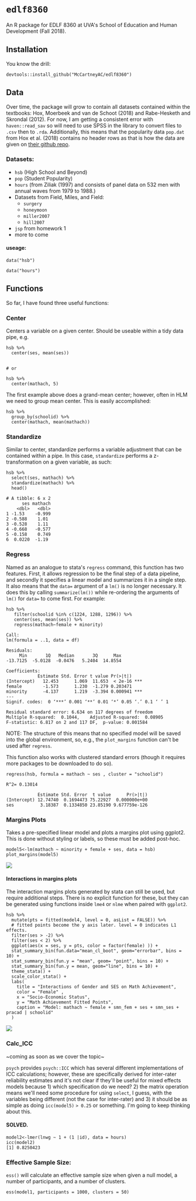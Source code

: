# `edlf8360`

An R package for EDLF 8360 at UVA's School of Education and Human Development (Fall 2018). 

## Installation
You know the drill:
```
devtools::install_github("McCartneyAC/edlf8360")
```

## Data
Over time, the package will grow to contain all datasets contained within the textbooks: Hox, Moerbeek and van de Schoot (2018) and Rabe-Hesketh and Skrondal (2012). For now, I am getting a consistent error with `haven::read_sav` so will need to use SPSS in the library to convert files to `.csv` then to `.rda`. Additionally, this means that the popularity data `pop.dat` from Hox et al. (2018) contains no header rows as that is how the data are given on [their github repo](https://github.com/MultiLevelAnalysis/Datasets-third-edition-Multilevel-book/tree/master/chapter%202/popularity/MPLUS). 


### Datasets:
* `hsb` (High School and Beyond) 
* `pop` (Student Popularity)
* `hours` (from Ziliak (1997) and consists of panel data on 532 men with annual waves from 1979 to 1988.)
* Datasets from Field, Miles, and Field: 
  * `surgery`
  * `honeymoon`
  * `miller2007`
  * `hill2007`
* `jsp` from homework 1
* more to come 

#### useage: 

```
data("hsb")

data("hours")
```

## Functions

So far, I have found three useful functions: 

### Center

Centers a variable on a given center. Should be useable within a tidy data pipe, e.g. 
```
hsb %>%
  center(ses, mean(ses))
  
  
# or 

hsb %>%
  center(mathach, 5)
```  

The first example above does a grand-mean center; however, often in HLM we need to group mean center. This is easily accomplished:
```
hsb %>% 
  group_by(schoolid) %>% 
  center(mathach, mean(mathach)) 
```

### Standardize

Similar to center, standardize performs a variable adjustment that can be contained within a pipe. In this case, `standardize` performs a z-transformation on a given variable, as such:

```
hsb %>% 
  select(ses, mathach) %>% 
  standardize(mathach) %>% 
  head()
```
```
# A tibble: 6 x 2
      ses mathach
    <dbl>   <dbl>
1 -1.53    -0.999
2 -0.588    1.01 
3 -0.528    1.11 
4 -0.668   -0.577
5 -0.158    0.749
6  0.0220  -1.19 
```
### Regress
Named as an analogue to stata's `regress` command, this function has two features. First, it allows regression to be the final step of a data pipeline, and secondly it specifies a linear model and summarizes it in a single step. It also means that the `data=` argument of a `lm()` is no longer necessary. It does this by calling `summarize(lm())` while re-ordering the arguments of `lm()` for `data=` to come first. For example: 

```
hsb %>% 
   filter(schoolid %in% c(1224, 1288, 1296)) %>% 
   center(ses, mean(ses)) %>% 
   regress(mathach~female + minority)
```
```
Call:
lm(formula = ..1, data = df)

Residuals:
     Min       1Q   Median       3Q      Max 
-13.7125  -5.0128  -0.0476   5.2404  14.8554 

Coefficients:
            Estimate Std. Error t value Pr(>|t|)    
(Intercept)   12.453      1.069  11.653  < 2e-16 ***
female        -1.573      1.230  -1.279 0.203471    
minority      -4.137      1.219  -3.394 0.000941 ***
---
Signif. codes:  0 ‘***’ 0.001 ‘**’ 0.01 ‘*’ 0.05 ‘.’ 0.1 ‘ ’ 1

Residual standard error: 6.634 on 117 degrees of freedom
Multiple R-squared:  0.1044,	Adjusted R-squared:  0.08905 
F-statistic: 6.817 on 2 and 117 DF,  p-value: 0.001584

```
NOTE: The structure of this means that no specified model will be saved into the global environment, so, e.g., the `plot_margins` function can't be used after `regress`. 

This function also works with clustered standard errors (though it requires more packages to be downloaded to do so). 

```
regress(hsb, formula = mathach ~ ses , cluster = "schoolid")
```
```
R^2= 0.13014 

            Estimate Std. Error  t value      Pr(>|t|)
(Intercept) 12.74740  0.1694473 75.22927  0.000000e+00
ses          3.18387  0.1334850 23.85190 9.677759e-126
```

### Margins Plots

Takes a pre-specified linear model and plots a margins plot using ggplot2. This is done without styling or labels, so these must be added post-hoc. 

``` 
model5<-lm(mathach ~ minority + female + ses, data = hsb)
plot_margins(model5)
```
![](https://github.com/McCartneyAC/edlf8360/blob/master/data/margin_model5.png)


#### Interactions in margins plots

The interaction margins plots generated by stata can still be used, but require additional steps. There is no explicit function for these, but they can be generated using functions inside `lme4` or `nlme` when paired with `ggplot2`. 

```
hsb %>% 
  mutate(pts = fitted(model4, level = 0, asList = FALSE)) %>% 
  # fitted points become the y axis later. level = 0 indicates L1 effects. 
  filter(ses > -2) %>% 
  filter(ses < 2) %>% 
  ggplot(aes(x = ses, y = pts, color = factor(female) )) + 
  stat_summary_bin(fun.data="mean_cl_boot", geom="errorbar", bins = 10) + 
  stat_summary_bin(fun.y = "mean", geom= "point", bins = 10) +
  stat_summary_bin(fun.y = mean, geom="line", bins = 10) + 
  theme_stata() +
  scale_color_stata() + 
  labs(
    title = "Interactions of Gender and SES on Math Achievement",
    color = "Female" ,
    x = "Socio-Economic Status",
    y = "Math Achievement Fitted Points",
    caption = "Model: mathach ~ female + smn_fem + ses + smn_ses + pracad | schoolid"
  )
```

![](https://github.com/McCartneyAC/edlf8360/blob/master/data/interaction.png)


### Calc_ICC
~coming as soon as we cover the topic~

`psych` provides `psych::ICC` which has several different implementations of ICC calculations; however, these are specifically derived for inter-rater reliability estimates and it's not clear if they'll be useful for mixed effects models because 1) which specification do we need? 2) the matrix operation means we'll need some procedure for using `select`, I guess, with the variables being different (not the case for inter-rater) and 3) it should be as simple as doing `icc(model5)` `> 0.25` or something. I'm going to keep thinking about this. 



#### SOLVED. 

```
model2<-lmer(lnwg ~ 1 + (1 |id), data = hours)
icc(model2)
[1] 0.8250423
```

### Effective Sample Size:

`ess()` will calculate an effective sample size when given a null model, a number of participants, and a number of clusters. 

```
ess(model1, participants = 1000, clusters = 50)
```
